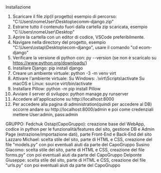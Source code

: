 Installazione
1. Scaricare il file zip(il progetto) esempio di percorso: "C:\Users\nomeUser\Desktop\ecomm-django.zip"
2. Estrarre tutto il contenuto fuori dalla cartella zip scaricata, esempio "C:\Users\nomeUser\Desktop\"
3. Aprire la cartella con un editor di codice, VSCode preferibilmente.
4. Navigare nella directory del progetto, esempio "C:\Users\ostap\Desktop\ecom-django", usare il comando "cd ecom-django"
5. Verificare la versione di python con: py --version (se non è scaricalo su https://www.python.org/downloads/)
6. Installare Django: pip install django
7. Creare un ambiente virtuale: python -3 -m venv virt
8. Attivare l'ambiente virtuale:
   Su Windows: .\virt\Scripts\activate
   Su macOS e Linux: source virt/bin/activate
9. Installare Pillow: python -m pip install Pillow
10. Avviare il server di sviluppo: python manage.py runserver
11. Accedere all'applicazione su http://localhost:8000
12. Per accedere alla pagina di administration(quindi per accedere al DB) occorre andare su http://localhost:8000/admin e poi come credenziali mettere User:admin, pass:admin

GRUPPO: 
Fedchuk Ostap(CapoGruppo): creazione base del WebApp, codice in python per le funzionalità/features del sito, gestione DB e Admin Page (estrazione/importazione dati), parte Front-End e Back-End del sito
Lazzaro Michael: scelta stile del sito, parte di HTML e CSS, creazione del file "models.py" con poi eventuali aiuti da parte del CapoGruppo
Susino Giacomo: scelta stile del sito, parte di HTML e CSS, creazione del file forms.py" con poi eventuali aiuti da parte del CapoGruppo
Delponte Giuseppe: scelta stile del sito, parte di HTML e CSS, creazione del file "urls.py" con poi eventuali aiuti da parte del CapoGruppo
